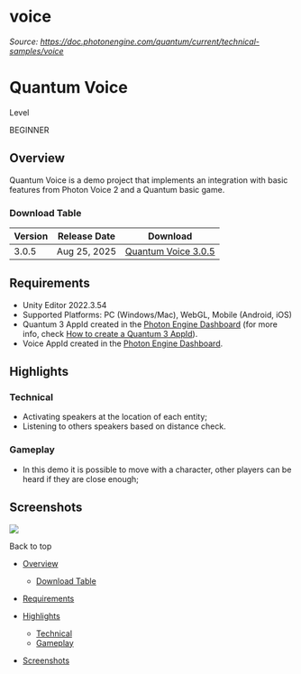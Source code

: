 # voice

_Source: https://doc.photonengine.com/quantum/current/technical-samples/voice_

# Quantum Voice

Level

BEGINNER

## Overview

Quantum Voice is a demo project that implements an integration with basic features from Photon Voice 2 and a Quantum basic game.

### Download Table

| Version | Release Date | Download |
| --- | --- | --- |
| 3.0.5 | Aug 25, 2025 | [Quantum Voice 3.0.5](https://downloads.photonengine.com/download/quantum/quantum-voice-3.0.5.zip?pre=sp) |

## Requirements

- Unity Editor 2022.3.54
- Supported Platforms: PC (Windows/Mac), WebGL, Mobile (Android, iOS)
- Quantum 3 AppId created in the [Photon Engine Dashboard](https://dashboard.photonengine.com) (for more info, check [How to create a Quantum 3 AppId](/quantum/current/reference/create-quantum-appid)).
- Voice AppId created in the [Photon Engine Dashboard](https://dashboard.photonengine.com).

## Highlights

### Technical

- Activating speakers at the location of each entity;
- Listening to others speakers based on distance check.

### Gameplay

- In this demo it is possible to move with a character, other players can be heard if they are close enough;

## Screenshots

![](/docs/img/quantum/v3/technical-samples/voice/voice.png)

Back to top

- [Overview](#overview)

  - [Download Table](#download-table)

- [Requirements](#requirements)
- [Highlights](#highlights)

  - [Technical](#technical)
  - [Gameplay](#gameplay)

- [Screenshots](#screenshots)